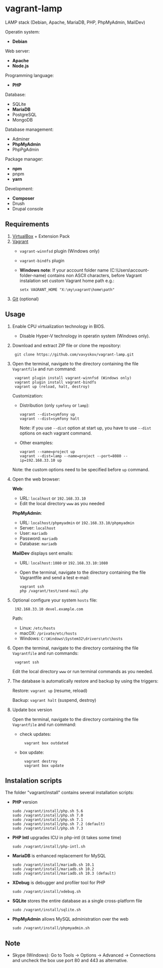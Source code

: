 # vagrant-lamp

LAMP stack (Debian, Apache, MariaDB, PHP, PhpMyAdmin, MailDev)

Operatin system:
- **Debian**

Web server:
- **Apache**
- **Node.js**

Programming language:
- **PHP**

Database:
- SQLite
- **MariaDB**
- PostgreSQL
- MongoDB

Database management:
- Adminer
- **PhpMyAdmin**
- PhpPgAdmin

Package manager:
- **npm**
- pnpm
- **yarn**

Development:
- **Composer**
- Drush
- Drupal console

## Requirements
1. [VirtualBox](https://www.virtualbox.org/) + Extension Pack
1. [Vagrant](https://www.vagrantup.com/)
    - `vagrant-winnfsd` plugin (Windows only)
    - `vagrant-bindfs` plugin
    - **Windows note**: If your account folder name (C:\Users\account-folder-name\) contains non ASCII characters, before Vagrant instalation set custom Vagrant home path e.g.:
        
          setx VAGRANT_HOME "X:\my\vagrant\home\path"
        
1. [Git](https://git-scm.com/) (optional)

## Usage

1. Enable CPU virtualization technology in BIOS.

    - Disable Hyper-V technology in operatin system (Windows only).
      
1. Download and extract ZIP file or clone the repository:

        git clone https://github.com/vavyskov/vagrant-lamp.git

1. Open the terminal, navigate to the directory containing the file `Vagrantfile` and run command:

        vagrant plugin install vagrant-winnfsd (Windows only)
        vagrant plugin install vagrant-bindfs
        vagrant up (reload, halt, destroy)
             
    Customization:
        
    - Distribution (only `symfony` or `lamp`):
       
          vagrant --dist=symfony up
          vagrant --dist=symfony halt
       
      Note: if you use `--dist` option at start up, you have to use `--dist` options on each vagrant command.
    
    - Other examples:
   
          vagrant --name=project up
          vagrant --dist=lamp --name=project --port=8080 --ip=192.168.33.10 up

   Note: the custom options need to be specified before `up` command.

1. Open the web browser:

    **Web**:
    - URL: `localhost` or `192.168.33.10`
    - Edit the local directory `www` as you needed

    **PhpMyAdmin**:
    - URL: `localhost/phpmyadmin` or `192.168.33.10/phpmyadmin`
    - Server: `localhost`
	- User: `mariadb`
	- Password: `mariadb`
	- Database: `mariadb`
	
	**MailDev** displays sent emails:
	- URL: `localhost:1080` or `192.168.33.10:1080`
    - Open the terminal, navigate to the directory containing the file Vagrantfile and send a test e-mail:
        
          vagrant ssh
          php /vagrant/test/send-mail.php 

1. Optional configure your system `hosts` file:

		192.168.33.10 devel.example.com

	Path:
    - Linux: `/etc/hosts`
	- macOX: `/private/etc/hosts`
	- Windows: `C:\Windows\System32\drivers\etc\hosts`

1. Open the terminal, navigate to the directory containing the file `Vagrantfile` and run commands:

        vagrant ssh
        
    Edit the local directory `www` or run terminal commands as you needed.

1. The database is automatically restore and backup by using the triggers:

    Restore: `vagrant up` (resume, reload)
    
    Backup: `vagrant halt` (suspend, destroy)

1. Update box version

    Open the terminal, navigate to the directory containing the file `Vagrantfile` and run command:
    
    - check updates:

            vagrant box outdated
        
    - box update:
    
            vagrant destroy
            vagrant box update

## Instalation scripts

The folder "vagrant/install" contains several installation scripts:

- **PHP** version

      sudo /vagrant/install/php.sh 5.6
      sudo /vagrant/install/php.sh 7.0
      sudo /vagrant/install/php.sh 7.1
      sudo /vagrant/install/php.sh 7.2 (default)
      sudo /vagrant/install/php.sh 7.3

- **PHP Intl** upgrades ICU in php-intl (it takes some time)

      sudo /vagrant/install/php-intl.sh

- **MariaDB** is enhanced replacement for MySQL

      sudo /vagrant/install/mariadb.sh 10.1
      sudo /vagrant/install/mariadb.sh 10.2
      sudo /vagrant/install/mariadb.sh 10.3 (default)

- **XDebug** is debugger and profiler tool for PHP

      sudo /vagrant/install/xdebug.sh

- **SQLite** stores the entire database as a single cross-platform file

      sudo /vagrant/install/sqlite.sh

- **PhpMyAdmin** allows MySQL administration over the web

      sudo /vagrant/install/phpmyadmin.sh

## Note

- Skype (Windows): Go to Tools → Options → Advanced → Connections and uncheck the box use port 80 and 443 as alternative.
